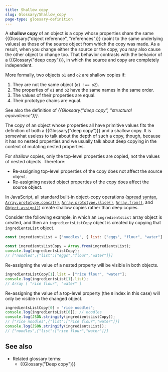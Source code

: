 ```yaml
---
title: Shallow copy
slug: Glossary/Shallow_copy
page-type: glossary-definition
---
```




A **shallow copy** of an object is a copy whose properties share the same {{Glossary("object reference", "references")}} (point to the same underlying values) as those of the source object from which the copy was made. As a result, when you change either the source or the copy, you may also cause the other object to change too. That behavior contrasts with the behavior of a {{Glossary("deep copy")}}, in which the source and copy are completely independent.

More formally, two objects `o1` and `o2` are shallow copies if:

1. They are not the same object (`o1 !== o2`).
2. The properties of `o1` and `o2` have the same names in the same order.
3. The values of their properties are equal.
4. Their prototype chains are equal.

See also the definition of _{{Glossary("deep copy", "structural equivalence")}}_.

The copy of an object whose properties all have primitive values fits the definition of both a {{Glossary("deep copy")}} and a shallow copy. It is somewhat useless to talk about the depth of such a copy, though, because it has no nested properties and we usually talk about deep copying in the context of mutating nested properties.

For shallow copies, only the top-level properties are copied, not the values of nested objects. Therefore:

- Re-assigning top-level properties of the copy does not affect the source object.
- Re-assigning nested object properties of the copy does affect the source object.

In JavaScript, all standard built-in object-copy operations ([spread syntax](/Web/JavaScript/Reference/Operators/Spread_syntax), [`Array.prototype.concat()`](/Web/JavaScript/Reference/Global_Objects/Array/concat), [`Array.prototype.slice()`](/Web/JavaScript/Reference/Global_Objects/Array/slice), [`Array.from()`](/Web/JavaScript/Reference/Global_Objects/Array/from), and [`Object.assign()`](/Web/JavaScript/Reference/Global_Objects/Object/assign)) create shallow copies rather than deep copies.

Consider the following example, in which an `ingredientsList` array object is created, and then an `ingredientsListCopy` object is created by copying that `ingredientsList` object.

```js
const ingredientsList = ["noodles", { list: ["eggs", "flour", "water"] }];

const ingredientsListCopy = Array.from(ingredientsList);
console.log(ingredientsListCopy);
// ["noodles",{"list":["eggs","flour","water"]}]
```

Re-assigning the value of a nested property will be visible in both objects.

```js
ingredientsListCopy[1].list = ["rice flour", "water"];
console.log(ingredientsList[1].list);
// Array [ "rice flour", "water" ]
```

Re-assigning the value of a top-level property (the `0` index in this case) will only be visible in the changed object.

```js
ingredientsListCopy[0] = "rice noodles";
console.log(ingredientsList[0]); // noodles
console.log(JSON.stringify(ingredientsListCopy));
// ["rice noodles",{"list":["rice flour","water"]}]
console.log(JSON.stringify(ingredientsList));
// ["noodles",{"list":["rice flour","water"]}]
```

## See also

- Related glossary terms:
  - {{Glossary("Deep copy")}}
